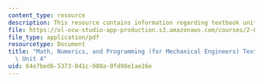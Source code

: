 ```yaml
---
content_type: resource
description: This resource contains information regarding textbook unit 4.
file: https://ol-ocw-studio-app-production.s3.amazonaws.com/courses/2-086-numerical-computation-for-mechanical-engineers-spring-2013/64e7bed65373841c988a0fd98e1ae16e_MIT2_086S13_Unit4_Textbook.pdf
file_type: application/pdf
resourcetype: Document
title: "Math, Numerics, and Programming (for Mechanical Engineers) Textbook \u2013\
  \ Unit 4"
uid: 64e7bed6-5373-841c-988a-0fd98e1ae16e
---
```

